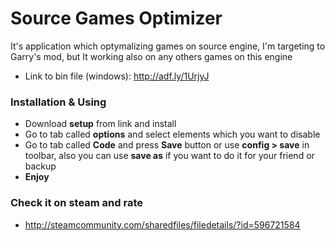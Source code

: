 # Source Games Optimizer

It's application which optymalizing games on source engine, I'm targeting to Garry's mod, but It working also on any others games on this engine
* Link to bin file (windows): http://adf.ly/1UrjyJ

### Installation & Using
* Download **setup** from link and install
* Go to tab called **options** and select elements which you want to disable
* Go to tab called **Code** and press **Save** button or use **config > save** in toolbar, also you can use **save as** if you want to do it for your friend or backup
* **Enjoy**

### Check it on steam and rate
* http://steamcommunity.com/sharedfiles/filedetails/?id=596721584
